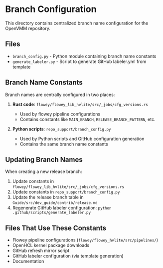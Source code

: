 # Branch Configuration

This directory contains centralized branch name configuration for the OpenVMM repository.

## Files

- `branch_config.py` - Python module containing branch name constants
- `generate_labeler.py` - Script to generate GitHub labeler.yml from template

## Branch Name Constants

Branch names are centrally configured in two places:

1. **Rust code**: `flowey/flowey_lib_hvlite/src/_jobs/cfg_versions.rs`
   - Used by flowey pipeline configurations
   - Contains constants like `MAIN_BRANCH`, `RELEASE_BRANCH_PATTERN`, etc.

2. **Python scripts**: `repo_support/branch_config.py`
   - Used by Python scripts and GitHub configuration generation
   - Contains the same branch name constants

## Updating Branch Names

When creating a new release branch:

1. Update constants in `flowey/flowey_lib_hvlite/src/_jobs/cfg_versions.rs`
2. Update constants in `repo_support/branch_config.py`
3. Update the release branch table in `Guide/src/dev_guide/contrib/release.md`
4. Regenerate GitHub labeler configuration: `python .github/scripts/generate_labeler.py`

## Files That Use These Constants

- Flowey pipeline configurations (`flowey/flowey_hvlite/src/pipelines/`)
- OpenHCL kernel package downloads
- GitHub refresh mirror script
- GitHub labeler configuration (via template generation)
- Documentation
